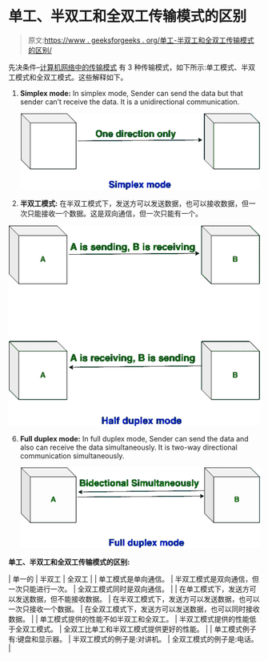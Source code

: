# 单工、半双工和全双工传输模式的区别

> 原文:[https://www . geeksforgeeks . org/单工-半双工和全双工传输模式的区别/](https://www.geeksforgeeks.org/difference-between-simplex-half-duplex-and-full-duplex-transmission-modes/)

先决条件–[计算机网络中的传输模式](https://www.geeksforgeeks.org/transmission-modes-computer-networks/)
有 3 种传输模式，如下所示:单工模式、半双工模式和全双工模式。这些解释如下。

1.  **Simplex mode:**
    In simplex mode, Sender can send the data but that sender can’t receive the data. It is a unidirectional communication.

    ![](img/e22e72f6891a4153482c6d8f318ff9f7.png)

2.  **半双工模式:**
    在半双工模式下，发送方可以发送数据，也可以接收数据，但一次只能接收一个数据。这是双向通信，但一次只能有一个。

![](img/6215c0f3a77ef8e8ad45ec415a7567ba.png)

6.  **Full duplex mode:**
    In full duplex mode, Sender can send the data and also can receive the data simultaneously. It is two-way directional communication simultaneously.

    ![](img/c11cc595e347ed1198dc7fcf2396ffce.png)

**单工、半双工和全双工传输模式的区别:**

| 单一的 | 半双工 | 全双工 |
| 单工模式是单向通信。 | 半双工模式是双向通信，但一次只能进行一次。 | 全双工模式同时是双向通信。 |
| 在单工模式下，发送方可以发送数据，但不能接收数据。 | 在半双工模式下，发送方可以发送数据，也可以一次只接收一个数据。 | 在全双工模式下，发送方可以发送数据，也可以同时接收数据。 |
| 单工模式提供的性能不如半双工和全双工。 | 半双工模式提供的性能低于全双工模式。 | 全双工比单工和半双工模式提供更好的性能。 |
| 单工模式例子有:键盘和显示器。 | 半双工模式的例子是:对讲机。 | 全双工模式的例子是:电话。 |